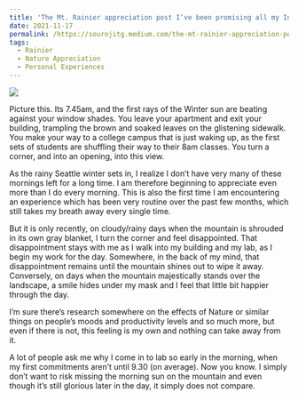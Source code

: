 ```yaml
---
title: 'The Mt. Rainier appreciation post I’ve been promising all my Instagram followers for a few months now'
date: 2021-11-17
permalink: /https://sourojitg.medium.com/the-mt-rainier-appreciation-post-ive-been-promising-all-my-instagram-followers-for-a-few-months-3de170cffc29
tags:
  - Rainier
  - Nature Appreciation
  - Personal Experiences
---
```


<img src = "https://miro.medium.com/max/700/1*uFeh-NXn-rpdrxP3330ejA.jpeg" class="center">
<p>Picture this. Its 7.45am, and the first rays of the Winter sun are beating against your window shades. You leave your apartment and exit your building, trampling the brown and soaked leaves on the glistening sidewalk. You make your way to a college campus that is just waking up, as the first sets of students are shuffling their way to their 8am classes. You turn a corner, and into an opening, into this view.</p>
<p>As the rainy Seattle winter sets in, I realize I don’t have very many of these mornings left for a long time. I am therefore beginning to appreciate even more than I do every morning. This is also the first time I am encountering an experience which has been very routine over the past few months, which still takes my breath away every single time.</p>
<p>But it is only recently, on cloudy/rainy days when the mountain is shrouded in its own gray blanket, I turn the corner and feel disappointed. That disappointment stays with me as I walk into my building and my lab, as I begin my work for the day. Somewhere, in the back of my mind, that disappointment remains until the mountain shines out to wipe it away. Conversely, on days when the mountain majestically stands over the landscape, a smile hides under my mask and I feel that little bit happier through the day.</p>
<p>I’m sure there’s research somewhere on the effects of Nature or similar things on people’s moods and productivity levels and so much more, but even if there is not, this feeling is my own and nothing can take away from it.</p>
<p>A lot of people ask me why I come in to lab so early in the morning, when my first commitments aren’t until 9.30 (on average). Now you know. I simply don’t want to risk missing the morning sun on the mountain and even though it’s still glorious later in the day, it simply does not compare.</p>
